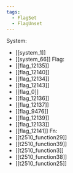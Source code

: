 ```yaml
---
tags:
  - FlagSet
  - FlagUnset
---
```

System:
- [[system_1]]
- [[system_66]]
Flag:
- [[flag_12135]]
- [[flag_12140]]
- [[flag_12134]]
- [[flag_12143]]
- [[flag_0]]
- [[flag_12136]]
- [[flag_12137]]
- [[flag_9476]]
- [[flag_12139]]
- [[flag_12133]]
- [[flag_12141]]
Fn:
- [[t2510_function29]]
- [[t2510_function39]]
- [[t2510_function3]]
- [[t2510_function38]]
- [[t2510_function25]]
